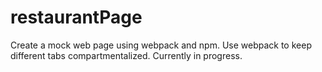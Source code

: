 # restaurantPage

Create a mock web page using webpack and npm.  Use webpack to keep different tabs compartmentalized. Currently in progress.